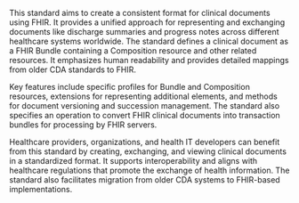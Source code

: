 This standard aims to create a consistent format for clinical documents using FHIR. It provides a unified approach for representing and exchanging documents like discharge summaries and progress notes across different healthcare systems worldwide. The standard defines a clinical document as a FHIR Bundle containing a Composition resource and other related resources. It emphasizes human readability and provides detailed mappings from older CDA standards to FHIR.

Key features include specific profiles for Bundle and Composition resources, extensions for representing additional elements, and methods for document versioning and succession management. The standard also specifies an operation to convert FHIR clinical documents into transaction bundles for processing by FHIR servers.

Healthcare providers, organizations, and health IT developers can benefit from this standard by creating, exchanging, and viewing clinical documents in a standardized format. It supports interoperability and aligns with healthcare regulations that promote the exchange of health information. The standard also facilitates migration from older CDA systems to FHIR-based implementations.